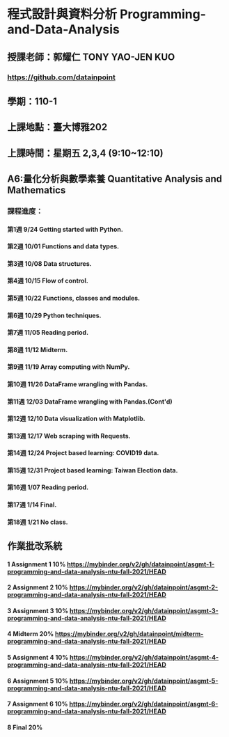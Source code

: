 # 程式設計與資料分析 Programming-and-Data-Analysis
## 授課老師：郭耀仁 TONY YAO-JEN KUO
### https://github.com/datainpoint
## 學期：110-1
## 上課地點：臺大博雅202
## 上課時間：星期五 2,3,4 (9:10~12:10)
## A6:量化分析與數學素養 Quantitative Analysis and Mathematics
### 課程進度：
#### 第1週	9/24	Getting started with Python. 
#### 第2週	10/01	Functions and data types. 
#### 第3週	10/08	Data structures. 
#### 第4週	10/15	Flow of control. 
#### 第5週	10/22	Functions, classes and modules. 
#### 第6週	10/29	Python techniques. 
#### 第7週	11/05	Reading period. 
#### 第8週	11/12	Midterm. 
#### 第9週	11/19	Array computing with NumPy. 
#### 第10週	11/26	DataFrame wrangling with Pandas. 
#### 第11週	12/03	DataFrame wrangling with Pandas.(Cont'd) 
#### 第12週	12/10	Data visualization with Matplotlib. 
#### 第13週	12/17	Web scraping with Requests. 
#### 第14週	12/24	Project based learning: COVID19 data. 
#### 第15週	12/31	Project based learning: Taiwan Election data. 
#### 第16週	1/07	Reading period. 
#### 第17週	1/14	Final. 
#### 第18週	1/21	No class. 

## 作業批改系統
#### 1	Assignment 1	10%	https://mybinder.org/v2/gh/datainpoint/asgmt-1-programming-and-data-analysis-ntu-fall-2021/HEAD
#### 2	Assignment 2	10%	https://mybinder.org/v2/gh/datainpoint/asgmt-2-programming-and-data-analysis-ntu-fall-2021/HEAD
#### 3	Assignment 3	10%	https://mybinder.org/v2/gh/datainpoint/asgmt-3-programming-and-data-analysis-ntu-fall-2021/HEAD
#### 4	  Midterm	    20%	https://mybinder.org/v2/gh/datainpoint/midterm-programming-and-data-analysis-ntu-fall-2021/HEAD
#### 5	Assignment 4	10%	https://mybinder.org/v2/gh/datainpoint/asgmt-4-programming-and-data-analysis-ntu-fall-2021/HEAD
#### 6	Assignment 5	10%	https://mybinder.org/v2/gh/datainpoint/asgmt-5-programming-and-data-analysis-ntu-fall-2021/HEAD
#### 7  Assignment 6  10% https://mybinder.org/v2/gh/datainpoint/asgmt-6-programming-and-data-analysis-ntu-fall-2021/HEAD
#### 8     Final      20%
